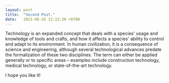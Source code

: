 ```yaml
---
layout: post
title:  "Second Post."
date:   2021-06-26 12:22:20 +0700
---
```


Technology is an expanded concept that deals with a species' usage and knowledge of tools and crafts, and how it affects a species' ability to control and adapt to its environment. In human civilization, it is a consequence of science and engineering, although several technological advances predate the formalization of these two disciplines. The term can either be applied generally or to specific areas – examples include construction technology, medical technology, or state-of-the-art technology. 

I hope you like it!